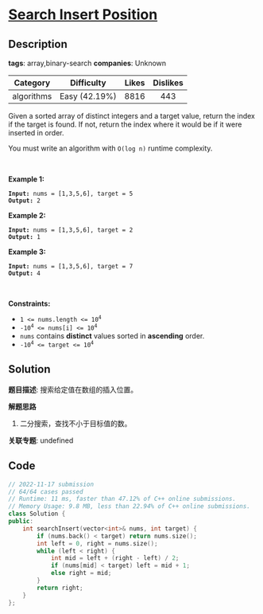 # [Search Insert Position](https://leetcode.com/problems/search-insert-position/description/)

## Description

**tags**: array,binary-search
**companies**: Unknown

| Category | Difficulty | Likes | Dislikes |
| :------: | :--------: | :---: | :------: |
| algorithms | Easy (42.19%) | 8816 | 443 |

<p>Given a sorted array of distinct integers and a target value, return the index if the target is found. If not, return the index where it would be if it were inserted in order.</p>

<p>You must&nbsp;write an algorithm with&nbsp;<code>O(log n)</code> runtime complexity.</p>

<p>&nbsp;</p>
<p><strong>Example 1:</strong></p>

<pre><code><strong>Input:</strong> nums = [1,3,5,6], target = 5
<strong>Output:</strong> 2</code></pre>

<p><strong>Example 2:</strong></p>

<pre><code><strong>Input:</strong> nums = [1,3,5,6], target = 2
<strong>Output:</strong> 1</code></pre>

<p><strong>Example 3:</strong></p>

<pre><code><strong>Input:</strong> nums = [1,3,5,6], target = 7
<strong>Output:</strong> 4</code></pre>

<p>&nbsp;</p>
<p><strong>Constraints:</strong></p>

<ul>
	<li><code>1 &lt;= nums.length &lt;= 10<sup>4</sup></code></li>
	<li><code>-10<sup>4</sup> &lt;= nums[i] &lt;= 10<sup>4</sup></code></li>
	<li><code>nums</code> contains <strong>distinct</strong> values sorted in <strong>ascending</strong> order.</li>
	<li><code>-10<sup>4</sup> &lt;= target &lt;= 10<sup>4</sup></code></li>
</ul>

## Solution

**题目描述**: 搜索给定值在数组的插入位置。

**解题思路**

1. 二分搜索，查找不小于目标值的数。

**关联专题**: undefined

## Code

```cpp
// 2022-11-17 submission
// 64/64 cases passed
// Runtime: 11 ms, faster than 47.12% of C++ online submissions.
// Memory Usage: 9.8 MB, less than 22.94% of C++ online submissions.
class Solution {
public:
    int searchInsert(vector<int>& nums, int target) {
        if (nums.back() < target) return nums.size();
        int left = 0, right = nums.size();
        while (left < right) {
            int mid = left + (right - left) / 2;
            if (nums[mid] < target) left = mid + 1;
            else right = mid;
        }
        return right;
    }
};
```
